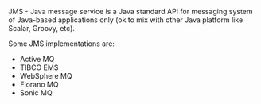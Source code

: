JMS - Java message service  is a Java standard API for messaging system of Java-based applications only (ok to mix with other Java platform like Scalar, Groovy, etc).

Some JMS implementations are:
* Active MQ
* TIBCO EMS
* WebSphere MQ
* Fiorano MQ
* Sonic MQ
